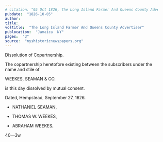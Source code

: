 ```yaml
---
# citation: "05 Oct 1826, The Long Island Farmer And Queens County Advertiser, Jamaica NY, p3, nyshistoricnewspapers.org."
pubdate:  "1826-10-05"
author: 
title: 
voltitle:  "The Long Island Farmer And Queens County Advertiser"
publocation:  "Jamaica  NY"
pages:  "3"
source:  "nyshistoricnewspapers.org"
---
```

Dissolution of Copartnership. 

The copartnership heretofore existing between the subscribers under the name and stile of  

WEEKES, SEAMAN & CO. 

is this day dissolved by mutual consent. 

Dated, Hempstead, September 27, 1826.

  - NATHANIEL SEAMAN,

  - THOMAS W. WEEKES, 

  - ABRAHAM WEEKES. 

40—3w
